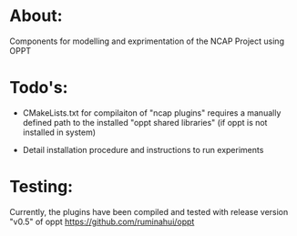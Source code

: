 # About:
Components for modelling and exprimentation of the NCAP Project using OPPT

# Todo's:
- CMakeLists.txt for compilaiton of "ncap plugins" requires a manually defined path to the installed "oppt shared libraries" (if oppt is not installed in system)

- Detail installation procedure and instructions to run experiments


# Testing:
Currently, the plugins have been compiled and tested with release version "v0.5" of oppt <https://github.com/ruminahui/oppt>


